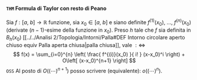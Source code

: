 #### `THM` Formula di Taylor con resto di Peano
Sia $f : [a,\ b] \to \mathbb{R}$ funzione, sia $x_0 \in [a,\ b]$ e siano definite $f^{(1)}(x_0),\ \ldots,\ f^{(n)}(x_0)$ (derivate $(n-1)$-esime della funzione in $x_0$). Preso $h$ tale che $f$ sia definita in $B_h(x_0)$ [[../../Analisi 2/Topologia/Intorni/Palla#DEF Intorno circolare aperto chiuso equiv Palla aperta chiusa|palla chiusa]], vale $:\Leftrightarrow$ 
$$
    f(x) = \sum_{i=0}^{n} \left( \frac{ f^{(i)}(x_0) }{ i! } (x-x_0)^i \right)
        + O\left[ (x-x_0)^{n+1} \right]
$$
`OSS` Al posto di $O\left((\cdots)^{n+1}\right)$ posso scrivere (equivalente): $o\left((\cdots)^{n}\right)$.